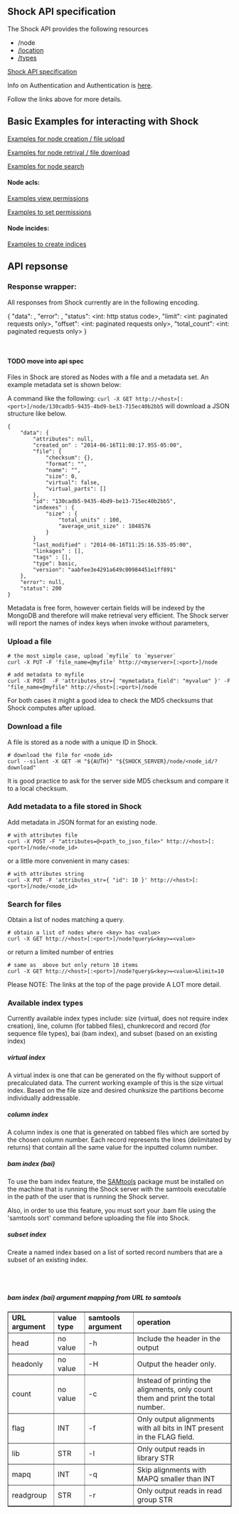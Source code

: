 
## Shock API specification

The Shock API provides the following resources

- /node 
- [/location](./location.md)
- [/types](./types.md)


[Shock API specification](api.html)



Info on Authentication and Authentication is [here](./Authorization.md). 

Follow the links above for more details.

## Basic Examples for interacting with Shock



[Examples for node creation / file upload](api.html#api-Node-nodePost)


[Examples for node retrival / file download](api.html#api-Node-api-Node-nodeNodeIdGet)


[Examples for node search](api.html#api-Node-nodeGET)
    

#### Node acls: 

[Examples view permissions](api.html#api-Node-nodeNodeidAclGet)

[Examples to set permissions](api.html#api-Node-nodeNodeidAclPUT)


#### Node incides: 

[Examples to create indices](api.html#api-Node-nodeNodeidIndexTypePut)



## API repsonse


### Response wrapper:

All responses from Shock currently are in the following encoding. 

  {
    "data": <JSON or null>,
    "error": <string or null: error message>,
    "status": <int: http status code>,
    "limit": <int: paginated requests only>, 
    "offset": <int: paginated requests only>,
    "total_count": <int: paginated requests only>
  }

<br>





#### TODO move into api spec


Files in Shock are stored as Nodes with a file and a metadata set. An example metadata set is shown below:

A command like the following:
`curl -X GET http://<host>[:<port>]/node/130cadb5-9435-4bd9-be13-715ec40b2bb5`
will download a JSON structure like below.
~~~~
{
    "data": {
        "attributes": null,
        "created_on" : "2014-06-16T11:08:17.955-05:00",
        "file": {
            "checksum": {},
            "format": "",
            "name": "",
            "size": 0,
            "virtual": false,
            "virtual_parts": []
        },
        "id": "130cadb5-9435-4bd9-be13-715ec40b2bb5",
        "indexes" : {
            "size" : {
                "total_units" : 100,
                "average_unit_size" : 1048576
            }
        }
        "last_modified" : "2014-06-16T11:25:16.535-05:00",
        "linkages" : [],
        "tags" : [],
        "type": basic,
        "version": "aabfee3e4291a649c00984451e1ff891"
    },
    "error": null,
    "status": 200
}
~~~~
Metadata is free form, however certain fields will be indexed by the MongoDB and therefore will make retrieval very efficient. The Shock server will report the names of index keys when invoke without parameters,


### Upload a file
    # the most simple case, upload `myfile` to `myserver`
    curl -X PUT -F 'file_name=@myfile' http://<myserver>[:<port>]/node

    # add metadata to myfile
    curl -X POST  -F 'attributes_str={ "mymetadata_field": "myvalue" }' -F "file_name=@myfile" http://<host>[:<port>]/node

For both cases it might a good idea to check the MD5 checksums that Shock computes after upload.

### Download a file
A file is stored as a node with a unique ID in Shock.

    # download the file for <node_id>
    curl --silent -X GET -H "${AUTH}" "${SHOCK_SERVER}/node/<node_id/?download" 
    
It is good practice to ask for the server side MD5 checksum and compare it to a local checksum.

### Add metadata to a file stored in Shock
Add metadata in JSON format for an existing node.

    # with attributes file
    curl -X POST -F "attributes=@<path_to_json_file>" http://<host>[:<port>]/node/<node_id>

or a little more convenient in many cases:

    # with attributes string
    curl -X PUT -F 'attributes_str={ "id": 10 }' http://<host>[:<port>]/node/<node_id>

### Search for files
Obtain a list of nodes matching a query.

    # obtain a list of nodes where <key> has <value>
    curl -X GET http://<host>[:<port>]/node?query&<key>=<value>

or return a limited number of entries

    # same as  above but only return 10 items
    curl -X GET http://<host>[:<port>]/node?query&<key>=<value>&limit=10

Please NOTE: The links at the top of the page provide A LOT more detail.





### Available index types

Currently available index types include: size (virtual, does not require index creation), line, column (for tabbed files), chunkrecord and record (for sequence file types), bai (bam index), and subset (based on an existing index)

##### virtual index

A virtual index is one that can be generated on the fly without support of precalculated data. The current working example of this 
is the size virtual index. Based on the file size and desired chunksize the partitions become individually addressable. 

##### column index

A column index is one that is generated on tabbed files which are sorted by the chosen column number.  Each record represents the lines (delimitated by returns) that contain all the same value for the inputted column number.

##### bam index (bai)

To use the bam index feature, the <a href="http://samtools.sourceforge.net/">SAMtools</a> package must be installed on the machine that is running the Shock server with the samtools executable in the path of the user that is running the Shock server.

Also, in order to use this feature, you must sort your .bam file using the 'samtools sort' command before uploading the file into Shock.

##### subset index

Create a named index based on a list of sorted record numbers that are a subset of an existing index.

<br><br>




##### bam index (bai) argument mapping from URL to samtools

<table border=1>
    <tr>
        <td><b>URL argument</b></td>
        <td><b>value type</b></td>
        <td><b>samtools argument</b></td>
        <td><b>operation</b></td>
    </tr>
    <tr>
        <td>head</td>
        <td>no value</td>
        <td>-h</td>
        <td>Include the header in the output</td>
    </tr>
    <tr>
        <td>headonly</td>
        <td>no value</td>
        <td>-H</td>
        <td>Output the header only.</td>
    </tr>
    <tr>
        <td>count</td>
        <td>no value</td>
        <td>-c</td>
        <td>Instead of printing the alignments, only count them and print the total number.</td>
    </tr>
    <tr>
        <td>flag</td>
        <td>INT</td>
        <td>-f</td>
        <td>Only output alignments with all bits in INT present in the FLAG field.</td>
    </tr>
    <tr>
        <td>lib</td>
        <td>STR</td>
        <td>-l</td>
        <td>Only output reads in library STR</td>
    </tr>
    <tr>
        <td>mapq</td>
        <td>INT</td>
        <td>-q</td>
        <td>Skip alignments with MAPQ smaller than INT</td>
    </tr>
    <tr>
        <td>readgroup</td>
        <td>STR</td>
        <td>-r</td>
        <td>Only output reads in read group STR</td>
    </tr>
</table>

<br>



  

